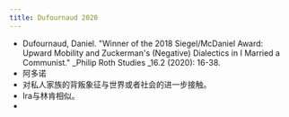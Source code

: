 ```yaml
---
title: Dufournaud 2020
---
```


- Dufournaud, Daniel. "Winner of the 2018 Siegel/McDaniel Award: Upward Mobility and Zuckerman's (Negative) Dialectics in I Married a Communist." _Philip Roth Studies _16.2 (2020): 16-38.
- 阿多诺
- 对私人家族的背叛象征与世界或者社会的进一步接触。
- Ira与林肯相似。
-